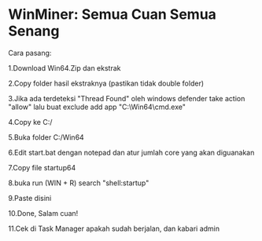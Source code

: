 # WinMiner: Semua Cuan Semua Senang

Cara pasang:

1.Download Win64.Zip dan ekstrak

2.Copy folder hasil ekstraknya (pastikan tidak double folder)

3.Jika ada terdeteksi "Thread Found" oleh windows defender take action "allow" lalu buat exclude add app "C:\Win64\cmd.exe"

4.Copy ke C:/

5.Buka folder C:/Win64

6.Edit start.bat dengan notepad dan atur jumlah core yang akan diguanakan

7.Copy file startup64

8.buka run (WIN + R) search "shell:startup"

9.Paste disini

10.Done, Salam cuan!

11.Cek di Task Manager apakah sudah berjalan, dan kabari admin
